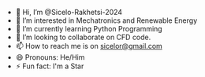 - 👋 Hi, I’m @Sicelo-Rakhetsi-2024
- 👀 I’m interested in Mechatronics and Renewable Energy
- 🌱 I’m currently learning Python Programming
- 💞️ I’m looking to collaborate on CFD code.
- 📫 How to reach me is on sicelor@gmail.com
- 😄 Pronouns: He/Him
- ⚡ Fun fact: I'm a Star 

<!---
Sicelo-Rakhetsi-2024/Sicelo-Rakhetsi-2024 is a ✨ special ✨ repository because its `README.md` (this file) appears on your GitHub profile.
You can click the Preview link to take a look at your changes.
--->
